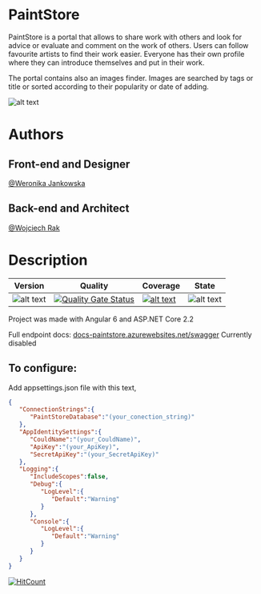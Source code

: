 # PaintStore

PaintStore is a portal that allows to share work with others and look for advice or evaluate and comment on the work of others. Users can follow favourite artists to find their work easier. Everyone has their own profile where they can introduce themselves and put in their work. 

The portal contains also an images finder. Images are searched by tags or title or sorted according to their popularity or date of adding.



![alt text](https://raw.githubusercontent.com/wjankowska/screenshots/master/paintstore1.PNG)

Authors
=====

Front-end and Designer
-

[@Weronika Jankowska]( https://github.com/wjankowska)

Back-end and Architect
-

[@Wojciech Rak]( https://github.com/wojtek-rak)

Description
=====

|Version|Quality|Coverage|State|
|---|---|---|---|
|![alt text](https://img.shields.io/badge/version-2.0.0-brightgreen.svg) |[![Quality Gate Status](https://sonarcloud.io/api/project_badges/measure?project=wojtek-rak_PaintStore_BackEnd&metric=alert_status)](https://sonarcloud.io/dashboard?id=wojtek-rak_PaintStore_BackEnd)|[![alt text](https://img.shields.io/badge/Coverage-63.6%25-red.svg)](https://sonarcloud.io/component_measures?id=wojtek-rak_PaintStore_BackEnd&metric=coverage)| ![alt text](https://img.shields.io/badge/state-in%20development-red.svg)|


Project was made with Angular 6 and ASP.NET Core 2.2

Full endpoint docs: [docs-paintstore.azurewebsites.net/swagger](https://docs-paintstore.azurewebsites.net/swagger)
Currently disabled


To configure:
-------
Add appsettings.json file with this text,
```json
{  
   "ConnectionStrings":{  
      "PaintStoreDatabase":"(your_conection_string)"
   },
   "AppIdentitySettings":{  
      "CouldName":"(your_CouldName)",
      "ApiKey":"(your_ApiKey)",
      "SecretApiKey":"(your_SecretApiKey)"
   },
   "Logging":{  
      "IncludeScopes":false,
      "Debug":{  
         "LogLevel":{  
            "Default":"Warning"
         }
      },
      "Console":{  
         "LogLevel":{  
            "Default":"Warning"
         }
      }
   }
}
```

[![HitCount](http://hits.dwyl.io/wojtek-rak/PaintStore.svg)](http://hits.dwyl.io/wojtek-rak/PaintStore)

